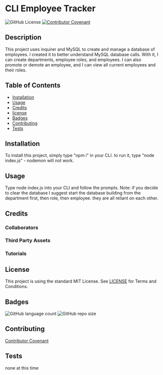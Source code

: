 # CLI Employee Tracker 
![GitHub License](https://img.shields.io/github/license/Dyoder838/CLI-Employee-Tracker-)
[![Contributor Covenant](https://img.shields.io/badge/Contributor%20Covenant-v2.0%20adopted-ff69b4.svg)](code_of_conduct.md)
                                                                                            
 ## Description
        
This project uses inquirer and MySQL to create and manage a database of employees. I created it to better understand MySQL database calls. With it, I can create departments, employee roles, and employees. I can also promote or demote an employee, and I can view all current employees and their roles. 

            
## Table of Contents

- [Installation](#Installation)
- [Usage](#Usage)
- [Credits](#credits)
- [license](#license)
- [Badges](#Badges)
- [Contributing](#Contributing)
- [Tests](#Tests)
            
            
## Installation
To install this project, simply type "npm i" in your CLI. to run it, type "node index.js" - nodemon will not work.
        

## Usage 
        
Type node index.js into your CLI and follow the prompts. Note: if you decide to clear the database I suggest start the database building from the department first, then role, then employee. they are all reliant on each other.
            


            
## Credits

### Collaborators
            
 

### Third Party Assets
            


### Tutorials 
            


            
## License

This project is using the standard MIT License. See [LICENSE](.LICENSE) for Terms and Conditions.


## Badges

![GitHub language count](https://img.shields.io/github/languages/count/Dyoder838/CLI-Employee-Tracker-)
![GitHub repo size](https://img.shields.io/github/repo-size/Dyoder838/CLI-Employee-Tracker-)

            
## Contributing

[Contributor Covenant](.CODE_OF_CONDUCT.md)
            
            
## Tests

none at this time
           